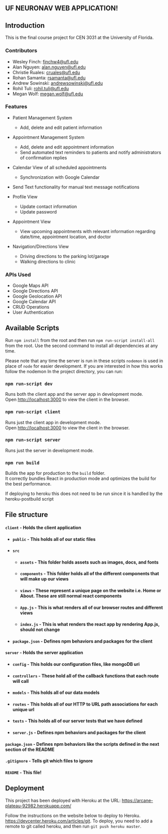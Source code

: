 ## **UF NEURONAV WEB APPLICATION!**
 
## Introduction
This is the final course project for CEN 3031 at the University of Florida. 
 
### Contributors
- Wesley Finch: finchw4@ufl.edu
- Alan Nguyen: alan.nguyen@ufl.edu
- Christie Ruales: cruales@ufl.edu
- Rohan Samanta: rsamanta@ufl.edu
- Andrew Sowinski: andrewsowinski@ufl.edu
- Rohil Tuli: rohil.tuli@ufl.edu
- Megan Wolf: megan.wolf@ufl.edu
 
### Features
- Patient Management System
  - Add, delete and edit patient information
- Appointment Management System
  - Add, delete and edit appointment information
  - Send automated text reminders to patients and notify administrators of confirmation replies
- Calendar View of all scheduled appointments
  - Synchronization with Google Calendar
- Send Text functionality for manual text message notifications
 
- Profile View
  - Update contact information
  - Update password
- Appointment View
  - View upcoming appointments with relevant information regarding date/time, appointment location, and doctor
- Navigation/Directions View
  - Driving directions to the parking lot/garage
  - Walking directions to clinic
 
### APIs Used
- Google Maps API
- Google Directions API
- Google Geolocation API
- Google Calendar API
- CRUD Operations
- User Authentication 
 
## Available Scripts
Run `npm install` from the root and then run `npm run-script install-all` from the root. Use the second command to install all dependencies at any time. 
 
Please note that any time the server is run in these scripts `nodemon` is used in place of `node` for easier development. If you are interested in how this works follow the nodemon In the project directory, you can run:
 
### `npm run-script dev`
 
Runs both the client app and the server app in development mode.<br>
Open [http://localhost:3000](http://localhost:3000) to view the client in the browser.
 
### `npm run-script client`
 
Runs just the client app in development mode.<br>
Open [http://localhost:3000](http://localhost:3000) to view the client in the browser.
 
 
### `npm run-script server`
 
Runs just the server in development mode.<br>
 
 
### `npm run build`
 
Builds the app for production to the `build` folder.<br>
It correctly bundles React in production mode and optimizes the build for the best performance.
 
If deploying to heroku this does not need to be run since it is handled by the heroku-postbuild script<br>
 
 
## File structure
#### `client` - Holds the client application
- #### `public` - This holds all of our static files
- #### `src`
    - #### `assets` - This folder holds assets such as images, docs, and fonts
    - #### `components` - This folder holds all of the different components that will make up our views
    - #### `views` - These represent a unique page on the website i.e. Home or About. These are still normal react components
    - #### `App.js` - This is what renders all of our browser routes and different views
    - #### `index.js` - This is what renders the react app by rendering App.js, should not change
- #### `package.json` - Defines npm behaviors and packages for the client
#### `server` - Holds the server application
- #### `config` - This holds our configuration files, like mongoDB uri
- #### `controllers` - These hold all of the callback functions that each route will call
- #### `models` - This holds all of our data models
- #### `routes` - This holds all of our HTTP to URL path associations for each unique url
- #### `tests` - This holds all of our server tests that we have defined
- #### `server.js` - Defines npm behaviors and packages for the client
#### `package.json` - Defines npm behaviors like the scripts defined in the next section of the README
#### `.gitignore` - Tells git which files to ignore
#### `README` - This file!
 
## Deployment
This project has been deployed with Heroku at the URL: https://arcane-plateau-92982.herokuapp.com/
 
Follow the instructions on the website below to deploy to Heroku. 
https://devcenter.heroku.com/articles/git. 
To deploy, you need to add a remote to git called heroku, and then run `git push heroku master`. 
